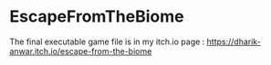 # EscapeFromTheBiome

The final executable game file is in my itch.io page : https://dharik-anwar.itch.io/escape-from-the-biome
